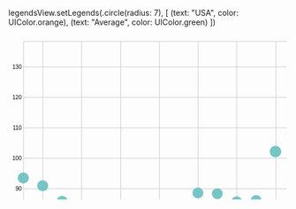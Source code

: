 legendsView.setLegends(.circle(radius: 7), [
	(text: "USA", color: UIColor.orange),
    (text: "Average", color: UIColor.green)
])

<svg width="847" height="500" xmlns="http://www.w3.org/2000/svg" version="1.1"><g transform="translate(27,12)"><g class="x axis" transform="translate(0,456)" fill="none" font-size="10" font-family="sans-serif" text-anchor="middle" style="stroke-width: 1px; font-size: 10px; font-family: Arial, Helvetica;"><path class="domain" stroke="#000" d="M0.5,-456V0.5H808.5V-456" style="shape-rendering: crispedges; fill: none; stroke: rgb(204, 204, 204);"></path><g class="tick" opacity="1" transform="translate(35.630434782608695,0)"><line stroke="#000" y2="-456" style="shape-rendering: crispedges; fill: none; stroke: rgb(204, 204, 204);"></line><text fill="#000" y="3" dy="0.71em">1996</text></g><g class="tick" opacity="1" transform="translate(105.89130434782608,0)"><line stroke="#000" y2="-456" style="shape-rendering: crispedges; fill: none; stroke: rgb(204, 204, 204);"></line><text fill="#000" y="3" dy="0.71em">1998</text></g><g class="tick" opacity="1" transform="translate(176.15217391304347,0)"><line stroke="#000" y2="-456" style="shape-rendering: crispedges; fill: none; stroke: rgb(204, 204, 204);"></line><text fill="#000" y="3" dy="0.71em">2000</text></g><g class="tick" opacity="1" transform="translate(246.41304347826087,0)"><line stroke="#000" y2="-456" style="shape-rendering: crispedges; fill: none; stroke: rgb(204, 204, 204);"></line><text fill="#000" y="3" dy="0.71em">2002</text></g><g class="tick" opacity="1" transform="translate(316.67391304347825,0)"><line stroke="#000" y2="-456" style="shape-rendering: crispedges; fill: none; stroke: rgb(204, 204, 204);"></line><text fill="#000" y="3" dy="0.71em">2004</text></g><g class="tick" opacity="1" transform="translate(386.9347826086957,0)"><line stroke="#000" y2="-456" style="shape-rendering: crispedges; fill: none; stroke: rgb(204, 204, 204);"></line><text fill="#000" y="3" dy="0.71em">2006</text></g><g class="tick" opacity="1" transform="translate(457.195652173913,0)"><line stroke="#000" y2="-456" style="shape-rendering: crispedges; fill: none; stroke: rgb(204, 204, 204);"></line><text fill="#000" y="3" dy="0.71em">2008</text></g><g class="tick" opacity="1" transform="translate(527.4565217391305,0)"><line stroke="#000" y2="-456" style="shape-rendering: crispedges; fill: none; stroke: rgb(204, 204, 204);"></line><text fill="#000" y="3" dy="0.71em">2010</text></g><g class="tick" opacity="1" transform="translate(597.7173913043478,0)"><line stroke="#000" y2="-456" style="shape-rendering: crispedges; fill: none; stroke: rgb(204, 204, 204);"></line><text fill="#000" y="3" dy="0.71em">2012</text></g><g class="tick" opacity="1" transform="translate(667.9782608695652,0)"><line stroke="#000" y2="-456" style="shape-rendering: crispedges; fill: none; stroke: rgb(204, 204, 204);"></line><text fill="#000" y="3" dy="0.71em">2014</text></g><g class="tick" opacity="1" transform="translate(738.2391304347825,0)"><line stroke="#000" y2="-456" style="shape-rendering: crispedges; fill: none; stroke: rgb(204, 204, 204);"></line><text fill="#000" y="3" dy="0.71em">2016</text></g><g class="tick" opacity="1" transform="translate(808.5,0)"><line stroke="#000" y2="-456" style="shape-rendering: crispedges; fill: none; stroke: rgb(204, 204, 204);"></line><text fill="#000" y="3" dy="0.71em">2,018</text></g></g><g class="y axis" fill="none" font-size="10" font-family="sans-serif" text-anchor="end" style="stroke-width: 1px; font-size: 10px; font-family: Arial, Helvetica;"><path class="domain" stroke="#000" d="M808,456.5H0.5V0.5H808" style="shape-rendering: crispedges; fill: none; stroke: rgb(204, 204, 204);"></path><g class="tick" opacity="1" transform="translate(0,432.14801282810964)"><line stroke="#000" x2="808" style="shape-rendering: crispedges; fill: none; stroke: rgb(204, 204, 204);"></line><text fill="#000" x="-3" dy="0.32em">60</text></g><g class="tick" opacity="1" transform="translate(0,377.0777329490939)"><line stroke="#000" x2="808" style="shape-rendering: crispedges; fill: none; stroke: rgb(204, 204, 204);"></line><text fill="#000" x="-3" dy="0.32em">70</text></g><g class="tick" opacity="1" transform="translate(0,322.00745307007816)"><line stroke="#000" x2="808" style="shape-rendering: crispedges; fill: none; stroke: rgb(204, 204, 204);"></line><text fill="#000" x="-3" dy="0.32em">80</text></g><g class="tick" opacity="1" transform="translate(0,266.93717319106247)"><line stroke="#000" x2="808" style="shape-rendering: crispedges; fill: none; stroke: rgb(204, 204, 204);"></line><text fill="#000" x="-3" dy="0.32em">90</text></g><g class="tick" opacity="1" transform="translate(0,211.86689331204667)"><line stroke="#000" x2="808" style="shape-rendering: crispedges; fill: none; stroke: rgb(204, 204, 204);"></line><text fill="#000" x="-3" dy="0.32em">100</text></g><g class="tick" opacity="1" transform="translate(0,156.79661343303093)"><line stroke="#000" x2="808" style="shape-rendering: crispedges; fill: none; stroke: rgb(204, 204, 204);"></line><text fill="#000" x="-3" dy="0.32em">110</text></g><g class="tick" opacity="1" transform="translate(0,101.72633355401524)"><line stroke="#000" x2="808" style="shape-rendering: crispedges; fill: none; stroke: rgb(204, 204, 204);"></line><text fill="#000" x="-3" dy="0.32em">120</text></g><g class="tick" opacity="1" transform="translate(0,46.656053674999555)"><line stroke="#000" x2="808" style="shape-rendering: crispedges; fill: none; stroke: rgb(204, 204, 204);"></line><text fill="#000" x="-3" dy="0.32em">130</text></g></g><g class="circle"><circle transform="translate(0, 398.97724520128645)" r="8.592834742724726" style="fill: rgb(191, 105, 105); fill-opacity: 0.9;"></circle><text transform="translate(0, 398.97724520128645)" text-anchor="middle" dy="15" style="font-size: 10px; font-family: Arial, Helvetica;"></text></g><g class="circle"><circle transform="translate(0, 247.20806328458704)" r="10.041502430398454" style="fill: rgb(105, 191, 191); fill-opacity: 0.9;"></circle><text transform="translate(0, 247.20806328458704)" text-anchor="middle" dy="15" style="font-size: 10px; font-family: Arial, Helvetica;"></text></g><g class="circle"><circle transform="translate(35.130434782608695, 395.24106561399765)" r="8.63179946247251" style="fill: rgb(191, 105, 105); fill-opacity: 0.9;"></circle><text transform="translate(35.130434782608695, 395.24106561399765)" text-anchor="middle" dy="15" style="font-size: 10px; font-family: Arial, Helvetica;"></text></g><g class="circle"><circle transform="translate(35.130434782608695, 261.1315372166784)" r="9.91840922230997" style="fill: rgb(105, 191, 191); fill-opacity: 0.9;"></circle><text transform="translate(35.130434782608695, 261.1315372166784)" text-anchor="middle" dy="15" style="font-size: 10px; font-family: Arial, Helvetica;"></text></g><g class="circle"><circle transform="translate(70.26086956521739, 400.9059673730777)" r="8.572641582184191" style="fill: rgb(191, 105, 105); fill-opacity: 0.9;"></circle><text transform="translate(70.26086956521739, 400.9059673730777)" text-anchor="middle" dy="15" style="font-size: 10px; font-family: Arial, Helvetica;"></text></g><g class="circle"><circle transform="translate(70.26086956521739, 289.1049815137433)" r="9.665820901968264" style="fill: rgb(105, 191, 191); fill-opacity: 0.9;"></circle><text transform="translate(70.26086956521739, 289.1049815137433)" text-anchor="middle" dy="15" style="font-size: 10px; font-family: Arial, Helvetica;"></text></g><g class="circle"><circle transform="translate(105.39130434782608, 401.0737450384599)" r="8.57088245242265" style="fill: rgb(191, 105, 105); fill-opacity: 0.9;"></circle><text transform="translate(105.39130434782608, 401.0737450384599)" text-anchor="middle" dy="15" style="font-size: 10px; font-family: Arial, Helvetica;"></text></g><g class="circle"><circle transform="translate(105.39130434782608, 314.0956542417212)" r="9.433770191488614" style="fill: rgb(105, 191, 191); fill-opacity: 0.9;"></circle><text transform="translate(105.39130434782608, 314.0956542417212)" text-anchor="middle" dy="15" style="font-size: 10px; font-family: Arial, Helvetica;"></text></g><g class="circle"><circle transform="translate(140.52173913043478, 421.045472382357)" r="8.358477261273801" style="fill: rgb(191, 105, 105); fill-opacity: 0.9;"></circle><text transform="translate(140.52173913043478, 421.045472382357)" text-anchor="middle" dy="15" style="font-size: 10px; font-family: Arial, Helvetica;"></text></g><g class="circle"><circle transform="translate(140.52173913043478, 343.8179654169041)" r="9.149185645215999" style="fill: rgb(105, 191, 191); fill-opacity: 0.9;"></circle><text transform="translate(140.52173913043478, 343.8179654169041)" text-anchor="middle" dy="15" style="font-size: 10px; font-family: Arial, Helvetica;"></text></g><g class="circle"><circle transform="translate(175.65217391304347, 429.8590692146531)" r="8.262766772277542" style="fill: rgb(191, 105, 105); fill-opacity: 0.9;"></circle><text transform="translate(175.65217391304347, 429.8590692146531)" text-anchor="middle" dy="15" style="font-size: 10px; font-family: Arial, Helvetica;"></text></g><g class="circle"><circle transform="translate(175.65217391304347, 366.00099006581)" r="8.930135404100957" style="fill: rgb(105, 191, 191); fill-opacity: 0.9;"></circle><text transform="translate(175.65217391304347, 366.00099006581)" text-anchor="middle" dy="15" style="font-size: 10px; font-family: Arial, Helvetica;"></text></g><g class="circle"><circle transform="translate(210.78260869565216, 425.54551155598466)" r="8.30976605669137" style="fill: rgb(191, 105, 105); fill-opacity: 0.9;"></circle><text transform="translate(210.78260869565216, 425.54551155598466)" text-anchor="middle" dy="15" style="font-size: 10px; font-family: Arial, Helvetica;"></text></g><g class="circle"><circle transform="translate(210.78260869565216, 351.3592895435365)" r="9.075384160768683" style="fill: rgb(105, 191, 191); fill-opacity: 0.9;"></circle><text transform="translate(210.78260869565216, 351.3592895435365)" text-anchor="middle" dy="15" style="font-size: 10px; font-family: Arial, Helvetica;"></text></g><g class="circle"><circle transform="translate(245.91304347826087, 416.7188909879891)" r="8.405008717356862" style="fill: rgb(191, 105, 105); fill-opacity: 0.9;"></circle><text transform="translate(245.91304347826087, 416.7188909879891)" text-anchor="middle" dy="15" style="font-size: 10px; font-family: Arial, Helvetica;"></text></g><g class="circle"><circle transform="translate(245.91304347826087, 320.4262582652134)" r="9.373966693243515" style="fill: rgb(105, 191, 191); fill-opacity: 0.9;"></circle><text transform="translate(245.91304347826087, 320.4262582652134)" text-anchor="middle" dy="15" style="font-size: 10px; font-family: Arial, Helvetica;"></text></g><g class="circle"><circle transform="translate(281.04347826086956, 425.6478716764608)" r="8.308654271145112" style="fill: rgb(191, 105, 105); fill-opacity: 0.9;"></circle><text transform="translate(281.04347826086956, 425.6478716764608)" text-anchor="middle" dy="15" style="font-size: 10px; font-family: Arial, Helvetica;"></text></g><g class="circle"><circle transform="translate(281.04347826086956, 312.4856746094582)" r="9.448911716714473" style="fill: rgb(105, 191, 191); fill-opacity: 0.9;"></circle><text transform="translate(281.04347826086956, 312.4856746094582)" text-anchor="middle" dy="15" style="font-size: 10px; font-family: Arial, Helvetica;"></text></g><g class="circle"><circle transform="translate(316.17391304347825, 426.2477290505951)" r="8.302135511170757" style="fill: rgb(191, 105, 105); fill-opacity: 0.9;"></circle><text transform="translate(316.17391304347825, 426.2477290505951)" text-anchor="middle" dy="15" style="font-size: 10px; font-family: Arial, Helvetica;"></text></g><g class="circle"><circle transform="translate(316.17391304347825, 274.02938225630305)" r="9.80284768418846" style="fill: rgb(105, 191, 191); fill-opacity: 0.9;"></circle><text transform="translate(316.17391304347825, 274.02938225630305)" text-anchor="middle" dy="15" style="font-size: 10px; font-family: Arial, Helvetica;"></text></g><g class="circle"><circle transform="translate(351.30434782608694, 431.82808796234025)" r="8.241211506057805" style="fill: rgb(191, 105, 105); fill-opacity: 0.9;"></circle><text transform="translate(351.30434782608694, 431.82808796234025)" text-anchor="middle" dy="15" style="font-size: 10px; font-family: Arial, Helvetica;"></text></g><g class="circle"><circle transform="translate(351.30434782608694, 275.4979964801166)" r="9.789592910488528" style="fill: rgb(105, 191, 191); fill-opacity: 0.9;"></circle><text transform="translate(351.30434782608694, 275.4979964801166)" text-anchor="middle" dy="15" style="font-size: 10px; font-family: Arial, Helvetica;"></text></g><g class="circle"><circle transform="translate(386.4347826086957, 443.05488142058107)" r="8.117062231969117" style="fill: rgb(191, 105, 105); fill-opacity: 0.9;"></circle><text transform="translate(386.4347826086957, 443.05488142058107)" text-anchor="middle" dy="15" style="font-size: 10px; font-family: Arial, Helvetica;"></text></g><g class="circle"><circle transform="translate(386.4347826086957, 290.0017459512933)" r="9.657601591971096" style="fill: rgb(105, 191, 191); fill-opacity: 0.9;"></circle><text transform="translate(386.4347826086957, 290.0017459512933)" text-anchor="middle" dy="15" style="font-size: 10px; font-family: Arial, Helvetica;"></text></g><g class="circle"><circle transform="translate(421.5652173913043, 456)" r="7.971167269830256" style="fill: rgb(191, 105, 105); fill-opacity: 0.9;"></circle><text transform="translate(421.5652173913043, 456)" text-anchor="middle" dy="15" style="font-size: 10px; font-family: Arial, Helvetica;"></text></g><g class="circle"><circle transform="translate(421.5652173913043, 287.56202241209314)" r="9.679944704001139" style="fill: rgb(105, 191, 191); fill-opacity: 0.9;"></circle><text transform="translate(421.5652173913043, 287.56202241209314)" text-anchor="middle" dy="15" style="font-size: 10px; font-family: Arial, Helvetica;"></text></g><g class="circle"><circle transform="translate(456.695652173913, 424.7425688673671)" r="8.318481368527017" style="fill: rgb(191, 105, 105); fill-opacity: 0.9;"></circle><text transform="translate(456.695652173913, 424.7425688673671)" text-anchor="middle" dy="15" style="font-size: 10px; font-family: Arial, Helvetica;"></text></g><g class="circle"><circle transform="translate(456.695652173913, 199.35606527043336)" r="10.452333940358894" style="fill: rgb(105, 191, 191); fill-opacity: 0.9;"></circle><text transform="translate(456.695652173913, 199.35606527043336)" text-anchor="middle" dy="15" style="font-size: 10px; font-family: Arial, Helvetica;"></text></g><g class="circle"><circle transform="translate(491.82608695652175, 374.3721515536445)" r="8.845883644781994" style="fill: rgb(191, 105, 105); fill-opacity: 0.9;"></circle><text transform="translate(491.82608695652175, 374.3721515536445)" text-anchor="middle" dy="15" style="font-size: 10px; font-family: Arial, Helvetica;"></text></g><g class="circle"><circle transform="translate(491.82608695652175, 125.68359555108492)" r="11.052074106001616" style="fill: rgb(105, 191, 191); fill-opacity: 0.9;"></circle><text transform="translate(491.82608695652175, 125.68359555108492)" text-anchor="middle" dy="15" style="font-size: 10px; font-family: Arial, Helvetica;"></text></g><g class="circle"><circle transform="translate(526.9565217391305, 357.4054636667847)" r="9.015723868007235" style="fill: rgb(191, 105, 105); fill-opacity: 0.9;"></circle><text transform="translate(526.9565217391305, 357.4054636667847)" text-anchor="middle" dy="15" style="font-size: 10px; font-family: Arial, Helvetica;"></text></g><g class="circle"><circle transform="translate(526.9565217391305, 70.02736789415644)" r="11.482422694010529" style="fill: rgb(105, 191, 191); fill-opacity: 0.9;"></circle><text transform="translate(526.9565217391305, 70.02736789415644)" text-anchor="middle" dy="15" style="font-size: 10px; font-family: Arial, Helvetica;"></text></g><g class="circle"><circle transform="translate(562.0869565217391, 343.82468399104926)" r="9.149120192852791" style="fill: rgb(191, 105, 105); fill-opacity: 0.9;"></circle><text transform="translate(562.0869565217391, 343.82468399104926)" text-anchor="middle" dy="15" style="font-size: 10px; font-family: Arial, Helvetica;"></text></g><g class="circle"><circle transform="translate(562.0869565217391, 41.62487104655412)" r="11.695367261052105" style="fill: rgb(105, 191, 191); fill-opacity: 0.9;"></circle><text transform="translate(562.0869565217391, 41.62487104655412)" text-anchor="middle" dy="15" style="font-size: 10px; font-family: Arial, Helvetica;"></text></g><g class="circle"><circle transform="translate(597.2173913043478, 302.63241752808483)" r="9.540994726747488" style="fill: rgb(191, 105, 105); fill-opacity: 0.9;"></circle><text transform="translate(597.2173913043478, 302.63241752808483)" text-anchor="middle" dy="15" style="font-size: 10px; font-family: Arial, Helvetica;"></text></g><g class="circle"><circle transform="translate(597.2173913043478, 32.227678487998844)" r="11.764894309865289" style="fill: rgb(105, 191, 191); fill-opacity: 0.9;"></circle><text transform="translate(597.2173913043478, 32.227678487998844)" text-anchor="middle" dy="15" style="font-size: 10px; font-family: Arial, Helvetica;"></text></g><g class="circle"><circle transform="translate(632.3478260869565, 297.4749772738934)" r="9.588799662184062" style="fill: rgb(191, 105, 105); fill-opacity: 0.9;"></circle><text transform="translate(632.3478260869565, 297.4749772738934)" text-anchor="middle" dy="15" style="font-size: 10px; font-family: Arial, Helvetica;"></text></g><g class="circle"><circle transform="translate(632.3478260869565, 12.408986165138742)" r="11.910074444840044" style="fill: rgb(105, 191, 191); fill-opacity: 0.9;"></circle><text transform="translate(632.3478260869565, 12.408986165138742)" text-anchor="middle" dy="15" style="font-size: 10px; font-family: Arial, Helvetica;"></text></g><g class="circle"><circle transform="translate(667.4782608695652, 278.26720886312)" r="9.764545234676797" style="fill: rgb(191, 105, 105); fill-opacity: 0.9;"></circle><text transform="translate(667.4782608695652, 278.26720886312)" text-anchor="middle" dy="15" style="font-size: 10px; font-family: Arial, Helvetica;"></text></g><g class="circle"><circle transform="translate(667.4782608695652, 16.326685875731926)" r="11.88152927493654" style="fill: rgb(105, 191, 191); fill-opacity: 0.9;"></circle><text transform="translate(667.4782608695652, 16.326685875731926)" text-anchor="middle" dy="15" style="font-size: 10px; font-family: Arial, Helvetica;"></text></g><g class="circle"><circle transform="translate(702.6086956521739, 287.97783215735774)" r="9.67614076482618" style="fill: rgb(191, 105, 105); fill-opacity: 0.9;"></circle><text transform="translate(702.6086956521739, 287.97783215735774)" text-anchor="middle" dy="15" style="font-size: 10px; font-family: Arial, Helvetica;"></text></g><g class="circle"><circle transform="translate(702.6086956521739, 10.718879275651716)" r="11.922365879329515" style="fill: rgb(105, 191, 191); fill-opacity: 0.9;"></circle><text transform="translate(702.6086956521739, 10.718879275651716)" text-anchor="middle" dy="15" style="font-size: 10px; font-family: Arial, Helvetica;"></text></g><g class="circle"><circle transform="translate(737.7391304347825, 287.0568886728647)" r="9.684563561550267" style="fill: rgb(191, 105, 105); fill-opacity: 0.9;"></circle><text transform="translate(737.7391304347825, 287.0568886728647)" text-anchor="middle" dy="15" style="font-size: 10px; font-family: Arial, Helvetica;"></text></g><g class="circle"><circle transform="translate(737.7391304347825, 0)" r="12" style="fill: rgb(105, 191, 191); fill-opacity: 0.9;"></circle><text transform="translate(737.7391304347825, 0)" text-anchor="middle" dy="15" style="font-size: 10px; font-family: Arial, Helvetica;"></text></g><g class="circle"><circle transform="translate(772.8695652173914, 299.0340061034934)" r="9.57437694274434" style="fill: rgb(191, 105, 105); fill-opacity: 0.9;"></circle><text transform="translate(772.8695652173914, 299.0340061034934)" text-anchor="middle" dy="15" style="font-size: 10px; font-family: Arial, Helvetica;"></text></g><g class="circle"><circle transform="translate(772.8695652173914, 17.623040264083954)" r="11.872067266016739" style="fill: rgb(105, 191, 191); fill-opacity: 0.9;"></circle><text transform="translate(772.8695652173914, 17.623040264083954)" text-anchor="middle" dy="15" style="font-size: 10px; font-family: Arial, Helvetica;"></text></g><g class="circle"><circle transform="translate(808, 313.5394444149432)" r="9.439004301370929" style="fill: rgb(191, 105, 105); fill-opacity: 0.9;"></circle><text transform="translate(808, 313.5394444149432)" text-anchor="middle" dy="15" style="font-size: 10px; font-family: Arial, Helvetica;"></text></g><g class="circle"><circle transform="translate(808, 10.391211110371444)" r="11.924747271228265" style="fill: rgb(105, 191, 191); fill-opacity: 0.9;"></circle><text transform="translate(808, 10.391211110371444)" text-anchor="middle" dy="15" style="font-size: 10px; font-family: Arial, Helvetica;"></text></g><g class="point"><circle></circle></g><g class="point"><circle></circle></g><g class="point"><circle></circle></g><g class="point"><circle></circle></g><g class="point"><circle></circle></g><g class="point"><circle></circle></g><g class="point"><circle></circle></g><g class="point"><circle></circle></g><g class="point"><circle></circle></g><g class="point"><circle></circle></g><g class="point"><circle></circle></g><g class="point"><circle></circle></g><g class="point"><circle></circle></g><g class="point"><circle></circle></g><g class="point"><circle></circle></g><g class="point"><circle></circle></g><g class="point"><circle></circle></g><g class="point"><circle></circle></g><g class="point"><circle></circle></g><g class="point"><circle></circle></g><g class="point"><circle></circle></g><g class="point"><circle></circle></g><g class="point"><circle></circle></g><g class="point"><circle></circle></g><g class="point"><circle></circle></g><g class="point"><circle></circle></g><g class="point"><circle></circle></g><g class="point"><circle></circle></g><g class="point"><circle></circle></g><g class="point"><circle></circle></g><g class="point"><circle></circle></g><g class="point"><circle></circle></g><g class="point"><circle></circle></g><g class="point"><circle></circle></g><g class="point"><circle></circle></g><g class="point"><circle></circle></g><g class="point"><circle></circle></g><g class="point"><circle></circle></g><g class="point"><circle></circle></g><g class="point"><circle></circle></g><g class="point"><circle></circle></g><g class="point"><circle></circle></g><g class="point"><circle></circle></g><g class="point"><circle></circle></g><g class="point"><circle></circle></g><g class="point"><circle></circle></g><g class="point"><circle></circle></g><g class="point"><circle></circle></g></g></svg>
